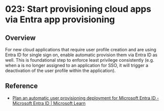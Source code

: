 # 023: Start provisioning cloud apps via Entra app provisioning

## Overview

For new cloud applications that require user profile creation and are using Entra ID for single sign on, enable automatic provision them via Entra ID as well. This is foundational step to enforce least privilege consistently (e.g. when a is no longer assigned to an application for SSO, it will trigger a deactivation of the user profile within the application).


## Reference

* [Plan an automatic user provisioning deployment for Microsoft Entra ID - Microsoft Entra ID | Microsoft Learn](https://learn.microsoft.com/entra/identity/app-provisioning/plan-auto-user-provisioning)
